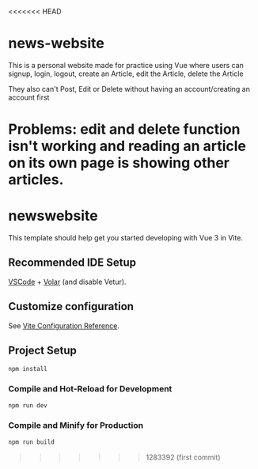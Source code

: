 <<<<<<< HEAD
# news-website

This is a personal website made for practice using Vue where users can signup, login, logout, create an Article, edit the Article, delete the Article

They also can't Post, Edit or Delete without having an account/creating an account first

Problems: edit and delete function isn't working and reading an article on its own page is showing other articles.
=======
# newswebsite

This template should help get you started developing with Vue 3 in Vite.

## Recommended IDE Setup

[VSCode](https://code.visualstudio.com/) + [Volar](https://marketplace.visualstudio.com/items?itemName=Vue.volar) (and disable Vetur).

## Customize configuration

See [Vite Configuration Reference](https://vite.dev/config/).

## Project Setup

```sh
npm install
```

### Compile and Hot-Reload for Development

```sh
npm run dev
```

### Compile and Minify for Production

```sh
npm run build
```
>>>>>>> 1283392 (first commit)
